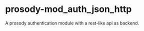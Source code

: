 prosody-mod_auth_json_http
==========================

A prosody authentication module with a rest-like api as backend.
